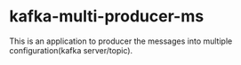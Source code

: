 # kafka-multi-producer-ms

This is an application to producer the messages into multiple configuration(kafka server/topic).
